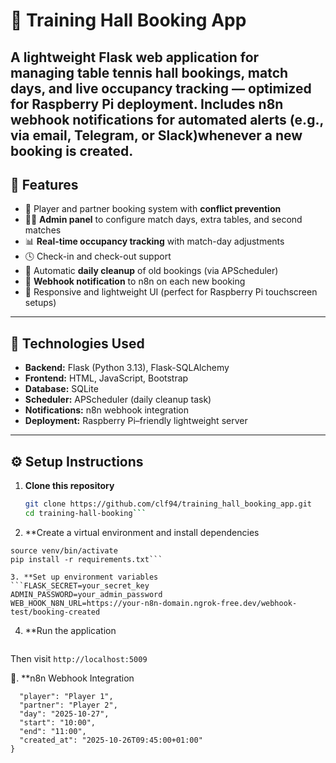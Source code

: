 # 🏓 Training Hall Booking App

A lightweight **Flask web application** for managing table tennis hall bookings, match days, and live occupancy tracking — optimized for Raspberry Pi deployment.
Includes **n8n webhook notifications** for automated alerts (e.g., via email, Telegram, or Slack)whenever a new booking is created.
---

## 🚀 Features

- 🎾 Player and partner booking system with **conflict prevention**
- 🧑‍💼 **Admin panel** to configure match days, extra tables, and second matches
- 📊 **Real-time occupancy tracking** with match-day adjustments
- 🕓 Check-in and check-out support
- 🧹 Automatic **daily cleanup** of old bookings (via APScheduler)
- 🔔 **Webhook notification** to n8n on each new booking
- 📱 Responsive and lightweight UI (perfect for Raspberry Pi touchscreen setups)

---

## 🧰 Technologies Used
- **Backend:** Flask (Python 3.13), Flask-SQLAlchemy  
- **Frontend:** HTML, JavaScript, Bootstrap  
- **Database:** SQLite  
- **Scheduler:** APScheduler (daily cleanup task)  
- **Notifications:** n8n webhook integration
- **Deployment:** Raspberry Pi–friendly lightweight server  

---

## ⚙️ Setup Instructions

1. **Clone this repository**
   ```bash
   git clone https://github.com/clf94/training_hall_booking_app.git
   cd training-hall-booking```

2. **Create a virtual environment and install dependencies
```python3 -m venv venv
source venv/bin/activate
pip install -r requirements.txt```

3. **Set up environment variables
```FLASK_SECRET=your_secret_key
ADMIN_PASSWORD=your_admin_password
WEB_HOOK_N8N_URL=https://your-n8n-domain.ngrok-free.dev/webhook-test/booking-created
```

4. **Run the application
```python app.py

```
Then visit ```http://localhost:5009```

🔔. **n8n Webhook Integration
```{
  "player": "Player 1",
  "partner": "Player 2",
  "day": "2025-10-27",
  "start": "10:00",
  "end": "11:00",
  "created_at": "2025-10-26T09:45:00+01:00"
}

```
